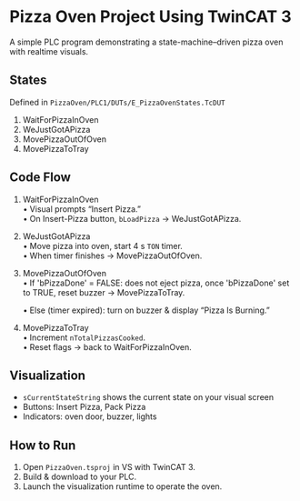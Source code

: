 # Pizza Oven Project Using TwinCAT 3

A simple PLC program demonstrating a state-machine–driven pizza oven with realtime visuals.

## States

Defined in `PizzaOven/PLC1/DUTs/E_PizzaOvenStates.TcDUT`  
1. WaitForPizzaInOven  
2. WeJustGotAPizza  
3. MovePizzaOutOfOven  
4. MovePizzaToTray  

## Code Flow

1. WaitForPizzaInOven  
   • Visual prompts “Insert Pizza.”  
   • On Insert-Pizza button, `bLoadPizza` → WeJustGotAPizza.  

2. WeJustGotAPizza  
   • Move pizza into oven, start 4 s `TON` timer.  
   • When timer finishes → MovePizzaOutOfOven.  

3. MovePizzaOutOfOven  
   • If 'bPizzaDone' = FALSE: does not eject pizza, once 'bPizzaDone' set  to TRUE, 
	 reset buzzer → MovePizzaToTray.  
	 
   • Else (timer expired): turn on buzzer & display “Pizza Is Burning.”  

4. MovePizzaToTray  
   • Increment `nTotalPizzasCooked`.  
   • Reset flags → back to WaitForPizzaInOven.  

## Visualization

- `sCurrentStateString` shows the current state on your visual screen  
- Buttons: Insert Pizza, Pack Pizza  
- Indicators: oven door, buzzer, lights  

## How to Run

1. Open `PizzaOven.tsproj` in VS with TwinCAT 3.  
2. Build & download to your PLC.  
3. Launch the visualization runtime to operate the oven.